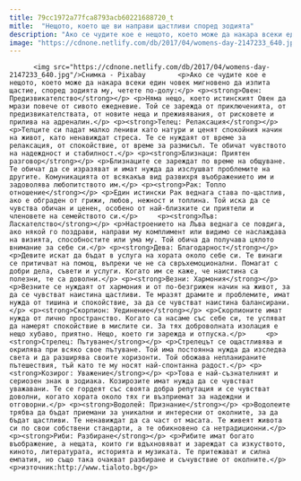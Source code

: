 ```yaml
---
title: 79cc1972a77fca8793acb60221688720_t
mitle:  "Нещото, което ще ви направи щастливи според зодията"
description: "Ако се чудите кое е нещото, което може да накара всеки един човек мигновено да изпита щастие, според зодията му, четете по-долу: Овен: Предизвикателство Няма нещо, което истинският Овен да мрази повече от сивото ежедневие. Той се зарежда от приключенията, от предизвикателствата, от новите неща и преживявания, от рисковете и прилива на адреналин. Телец: Релаксация …"
image: "https://cdnone.netlify.com/db/2017/04/womens-day-2147233_640.jpg"
---
```


          <img src="https://cdnone.netlify.com/db/2017/04/womens-day-2147233_640.jpg"/>Снимка - Pixabay        <p>Ако се чудите кое е нещото, което може да накара всеки един човек мигновено да изпита щастие, според зодията му, четете по-долу:</p> <p><strong>Овен: Предизвикателство</strong></p> <p>Няма нещо, което истинският Овен да мрази повече от сивото ежедневие. Той се зарежда от приключенията, от предизвикателствата, от новите неща и преживявания, от рисковете и прилива на адреналин.</p> <p><strong>Телец: Релаксация</strong></p> <p>Телците си падат малко лениви като натури и ценят спокойния начин на живот, като ненавиждат стреса. Те се нуждаят от време за релаксация, от спокойствие, от време за размисъл. Те обичат чувството на надеждност и стабилност.</p> <p><strong>Близнаци: Приятен разговор</strong></p> <p>Близнаците се зареждат по време на общуване. Те обичат да се изразяват и имат нужда да изслушват проблемите на другите. Комуникацията от всякакъв вид развихря въображението им и задоволява любопитството им.</p> <p><strong>Рак: Топло отношение</strong></p> <p>Един истински Рак веднага става по-щастлив, ако е обграден от грижи, любов, нежност и топлина. Той иска да се чувства обичан и ценен, особено от най-близките си приятели и членовете на семейството си.</p>     <p><strong>Лъв: Ласкателство</strong></p> <p>Настроението на Лъва веднага се повдига, ако някой го поздрави, направи му комплимент или видимо се наслаждава на визията, способностите или ума му. Той обича да получава цялото внимание за себе си.</p> <p><strong>Дева: Благодарност</strong></p> <p>Девите искат да бъдат в услуга на хората около себе си. Те винаги се притичват на помощ, въпреки че не са свръхемоционални. Помагат с добри дела, съвети и услуги. Когато им се каже, че наистина са полезни, те са доволни.</p> <p><strong>Везни: Хармония</strong></p> <p>Везните се нуждаят от хармония и от по-безгрижен начин на живот, за да се чувстват наистина щастливи. Те мразят драмите и проблемите, имат нужда от тишина и спокойствие, за да се чувстват наистина балансирани.</p> <p><strong>Скорпион: Уединение</strong></p> <p>Скорпионите имат нужда от лично пространство. Когато са насаме със себе си, те успяват да намерят спокойствие в мислите си. За тях доброволната изолация е нещо хубаво, приятно. Нещо, което ги зарежда и отпуска.</p>     <p><strong>Стрелец: Пътуване</strong></p> <p>Стрелецът се ощастливява и окрилява при всяко свое пътуване. Той има постоянна нужда да изследва света и да разширява своите хоризонти. Той обожава непланираните пътешествия, тъй като те му носят най-спонтанна радост.</p> <p><strong>Козирог: Уважение</strong></p> <p>Това е най-съзнателният и сериозен знак в зодиака. Козирозите имат нужда да се чувстват уважавани. Те се гордеят със своята добра репутация и се чувстват доволни, когато хората около тях ги възприемат за надеждни и отговорни.</p> <p><strong>Водолей: Признание</strong></p> <p>Водолеите трябва да бъдат приемани за уникални и интересни от околните, за да бъдат щастливи. Те ненавиждат да са част от масата. Те живеят живота си по свои собствени стандарти, а те обикновено са нетрадиционни.</p> <p><strong>Риби: Разбиране</strong></p> <p>Рибите имат богато въображение, а нещата, които ги вдъхновяват и зареждат са изкуството, киното, литературата, историята и музиката. Те притежават и силна емпатия, но също така очакват разбиране и съчувствие от околните.</p> <p>източник:http://www.tialoto.bg</p>        